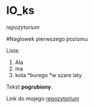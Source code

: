 IO_ks
=====

*repozytorium*

#Naglowek pierwszego poziomu

Lista:

1. Ala
2. ma
3. kota
   *burego
   *w szare laty
   
Tekst **pogrubiony**.

Link do mojego [repozytorium](https://github.com/kstachurska/IO_ks)


